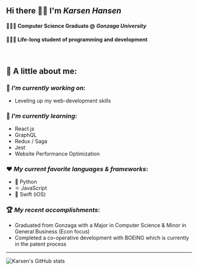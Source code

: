 ## Hi there 👋🏼 I'm *Karsen Hansen*
#### 👨🏼‍🎓 Computer Science Graduate @ *Gonzaga University*
#### 👨🏼‍💻 Life-long student of programming and development 

<br>


🔎 A little about me:  
--


### 🔭 *I'm currently working on*:
- Leveling up my web-development skills


### 🌱 *I'm currently learning*: 
- React.js
- GraphQL
- Redux / Saga
- Jest
- Website Performance Optimization


### ❤️ *My current favorite languages & frameworks*:
- 🐍 Python 
- ⚛️ JavaScript
- 🦅 Swift (iOS)

### 🏆 *My recent accomplishments*:
- Graduated from Gonzaga with a Major in Computer Science & Minor in General Business (Econ focus)
- Completed a co-operative development with BOEING which is currently in the patent process

----

![Karsen's GitHub stats](https://github-readme-stats.vercel.app/api?username=Karsenh&show_icons=true&theme=dracula)

